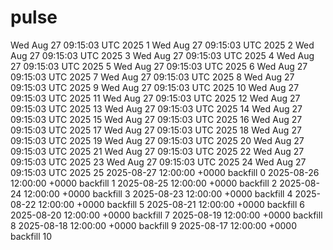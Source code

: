 # pulse
Wed Aug 27 09:15:03 UTC 2025  1
Wed Aug 27 09:15:03 UTC 2025  2
Wed Aug 27 09:15:03 UTC 2025  3
Wed Aug 27 09:15:03 UTC 2025  4
Wed Aug 27 09:15:03 UTC 2025  5
Wed Aug 27 09:15:03 UTC 2025  6
Wed Aug 27 09:15:03 UTC 2025  7
Wed Aug 27 09:15:03 UTC 2025  8
Wed Aug 27 09:15:03 UTC 2025  9
Wed Aug 27 09:15:03 UTC 2025  10
Wed Aug 27 09:15:03 UTC 2025  11
Wed Aug 27 09:15:03 UTC 2025  12
Wed Aug 27 09:15:03 UTC 2025  13
Wed Aug 27 09:15:03 UTC 2025  14
Wed Aug 27 09:15:03 UTC 2025  15
Wed Aug 27 09:15:03 UTC 2025  16
Wed Aug 27 09:15:03 UTC 2025  17
Wed Aug 27 09:15:03 UTC 2025  18
Wed Aug 27 09:15:03 UTC 2025  19
Wed Aug 27 09:15:03 UTC 2025  20
Wed Aug 27 09:15:03 UTC 2025  21
Wed Aug 27 09:15:03 UTC 2025  22
Wed Aug 27 09:15:03 UTC 2025  23
Wed Aug 27 09:15:03 UTC 2025  24
Wed Aug 27 09:15:03 UTC 2025  25
2025-08-27 12:00:00 +0000  backfill 0
2025-08-26 12:00:00 +0000  backfill 1
2025-08-25 12:00:00 +0000  backfill 2
2025-08-24 12:00:00 +0000  backfill 3
2025-08-23 12:00:00 +0000  backfill 4
2025-08-22 12:00:00 +0000  backfill 5
2025-08-21 12:00:00 +0000  backfill 6
2025-08-20 12:00:00 +0000  backfill 7
2025-08-19 12:00:00 +0000  backfill 8
2025-08-18 12:00:00 +0000  backfill 9
2025-08-17 12:00:00 +0000  backfill 10
